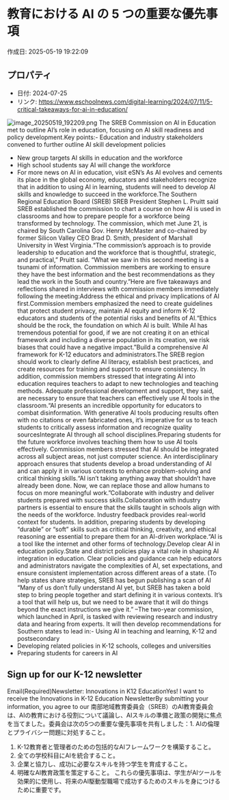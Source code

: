 # 教育における AI の 5 つの重要な優先事項

作成日: 2025-05-19 19:22:09

## プロパティ

- 日付: 2024-07-25
- リンク: https://www.eschoolnews.com/digital-learning/2024/07/11/5-critical-takeaways-for-ai-in-education/

![image_20250519_192209.png](../assets/image_20250519_192209.png)
The SREB Commission on AI in Education met to outline AI’s role in education, focusing on AI skill readiness and policy development.Key points:- Education and industry stakeholders convened to further outline AI skill development policies
- New group targets AI skills in education and the workforce
- High school students say AI will change the workforce
- For more news on AI in education, visit eSN’s 
As AI evolves and cements its place in the global economy, educators and stakeholders recognize that in addition to using AI in learning, students will need to develop AI skills and knowledge to succeed in the workforce.The Southern Regional Education Board (SREB) SREB President Stephen L. Pruitt said SREB established the commission to chart a course on how AI is used in classrooms and how to prepare people for a workforce being transformed by technology. The commission, which met June 21, is chaired by South Carolina Gov. Henry McMaster and co-chaired by former Silicon Valley CEO Brad D. Smith, president of Marshall University in West Virginia.“The commission’s approach is to provide leadership to education and the workforce that is thoughtful, strategic, and practical,” Pruitt said. “What we saw in this second meeting is a tsunami of information. Commission members are working to ensure they have the best information and the best recommendations as they lead the work in the South and country.”Here are five takeaways and reflections shared in interviews with commission members immediately following the meeting:Address the ethical and privacy implications of AI first.Commission members emphasized the need to create guidelines that protect student privacy, maintain AI equity and inform K-12 educators and students of the potential risks and benefits of AI.“Ethics should be the rock, the foundation on which AI is built. While AI has tremendous potential for good, if we are not creating it on an ethical framework and including a diverse population in its creation, we risk biases that could have a negative impact.”Build a comprehensive AI framework for K-12 educators and administrators.The SREB region should work to clearly define AI literacy, establish best practices, and create resources for training and support to ensure consistency. In addition, commission members stressed that integrating AI into education requires teachers to adapt to new technologies and teaching methods. Adequate professional development and support, they said, are necessary to ensure that teachers can effectively use AI tools in the classroom.“AI presents an incredible opportunity for educators to combat disinformation. With generative AI tools producing results often with no citations or even fabricated ones, it’s imperative for us to teach students to critically assess information and recognize quality sourcesIntegrate AI through all school disciplines.Preparing students for the future workforce involves teaching them how to use AI tools effectively. Commission members stressed that AI should be integrated across all subject areas, not just computer science. An interdisciplinary approach ensures that students develop a broad understanding of AI and can apply it in various contexts to enhance problem-solving and critical thinking skills​.“AI isn’t taking anything away that shouldn’t have already been done. Now, we can replace those and allow humans to focus on more meaningful work.”Collaborate with industry and deliver students prepared with success skills.Collaboration with industry partners is essential to ensure that the skills taught in schools align with the needs of the workforce. Industry feedback provides real-world context for students. In addition, preparing students by developing “durable” or “soft” skills such as critical thinking, creativity, and ethical reasoning are essential to prepare them for an AI-driven workplace.“AI is a tool like the internet and other forms of technology.Develop clear AI in education policy.State and district policies play a vital role in shaping AI integration in education. Clear policies and guidance can help educators and administrators navigate the complexities of AI, set expectations, and ensure consistent implementation across different areas of a state. (To help states share strategies, SREB has begun publishing a scan of AI “Many of us don’t fully understand AI yet, but SREB has taken a bold step to bring people together and start defining it in various contexts. It’s a tool that will help us, but we need to be aware that it will do things beyond the exact instructions we give it.” –The two-year commission, which launched in April, is tasked with reviewing research and industry data and hearing from experts. It will then develop recommendations for Southern states to lead in:- Using AI in teaching and learning, K-12 and postsecondary
- Developing related policies in K-12 schools, colleges and universities
- Preparing students for careers in AI
## Sign up for our K-12 newsletter
Email(Required)Newsletter: Innovations in K12 EducationYes! I want to receive the Innovations in K-12 Education NewsletterBy submitting your information, you agree to our 南部地域教育委員会（SREB）のAI教育委員会は、AIの教育における役割について議論し、AIスキルの準備と政策の開発に焦点を当てました。委員会は次の5つの重要な優先事項を共有しました：1. AIの倫理とプライバシー問題に対処すること。
1. K-12教育者と管理者のための包括的なAIフレームワークを構築すること。
1. 全ての学校科目にAIを統合すること。
1. 企業と協力し、成功に必要なスキルを持つ学生を育成すること。
1. 明確なAI教育政策を策定すること。
これらの優先事項は、学生がAIツールを効果的に使用し、将来のAI駆動型職場で成功するためのスキルを身につけるために重要です。